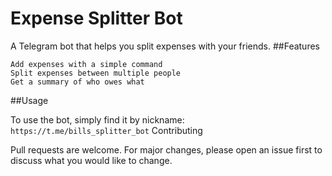 # Expense Splitter Bot

A Telegram bot that helps you split expenses with your friends.
##Features

    Add expenses with a simple command
    Split expenses between multiple people
    Get a summary of who owes what

##Usage

To use the bot, simply find it by nickname: `https://t.me/bills_splitter_bot`
Contributing

Pull requests are welcome. For major changes, please open an issue first to discuss what you would like to change.